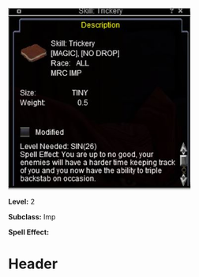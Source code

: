 <!-- TITLE: Trickery -->
<!-- SUBTITLE: Your foes won't even see it coming. -->

![Trickery](/uploads/imp/trickery.jpg "Trickery")
<!-- TITLE: Skill:  -->
<!-- SUBTITLE:  -->

**Level:** 2

**Subclass:** Imp

**Spell Effect:**

# Header